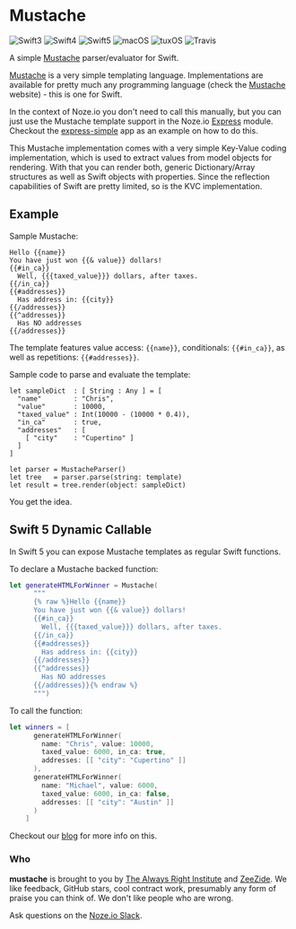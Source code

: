 # Mustache

![Swift3](https://img.shields.io/badge/swift-3-blue.svg)
![Swift4](https://img.shields.io/badge/swift-4-blue.svg)
![Swift5](https://img.shields.io/badge/swift-5-blue.svg)
![macOS](https://img.shields.io/badge/os-macOS-green.svg?style=flat)
![tuxOS](https://img.shields.io/badge/os-tuxOS-green.svg?style=flat)
![Travis](https://travis-ci.org/AlwaysRightInstitute/mustache.svg?branch=master)

A simple [Mustache](http://mustache.github.io) parser/evaluator for Swift.

[Mustache](http://mustache.github.io) is a very simple templating language.
Implementations are available for pretty much any programming language
(check the [Mustache](http://mustache.github.io) website) - this is one for
Swift.

In the context of Noze.io you don't need to call this manually,
but you can just use the Mustache template support in the
Noze.io [Express](../express) module.
Checkout the [express-simple](../../Samples/express-simple) app as an example
on how to do this.

This Mustache implementation comes with a very simple Key-Value coding
implementation, which is used to extract values from model objects for
rendering.
With that you can render both, generic Dictionary/Array structures as well
as Swift objects with properties.
Since the reflection capabilities of Swift are pretty limited, so is the
KVC implementation.

## Example

Sample Mustache:

    Hello {{name}}
    You have just won {{& value}} dollars!
    {{#in_ca}}
      Well, {{{taxed_value}}} dollars, after taxes.
    {{/in_ca}}
    {{#addresses}}
      Has address in: {{city}}
    {{/addresses}}
    {{^addresses}}
      Has NO addresses
    {{/addresses}}

The template features value access: `{{name}}`,
conditionals: `{{#in_ca}}`,
as well as repetitions: `{{#addresses}}`.

Sample code to parse and evaluate the template:

    let sampleDict  : [ String : Any ] = [
      "name"        : "Chris",
      "value"       : 10000,
      "taxed_value" : Int(10000 - (10000 * 0.4)),
      "in_ca"       : true,
      "addresses"   : [
        [ "city"    : "Cupertino" ]
      ]
    ]
    
    let parser = MustacheParser()
    let tree   = parser.parse(string: template)
    let result = tree.render(object: sampleDict)

You get the idea.

## Swift 5 Dynamic Callable

In Swift 5 you can expose Mustache templates as regular Swift functions.

To declare a Mustache backed function:

```swift
let generateHTMLForWinner = Mustache(
      """
      {% raw %}Hello {{name}}
      You have just won {{& value}} dollars!
      {{#in_ca}}
        Well, {{{taxed_value}}} dollars, after taxes.
      {{/in_ca}}
      {{#addresses}}
        Has address in: {{city}}
      {{/addresses}}
      {{^addresses}}
        Has NO addresses
      {{/addresses}}{% endraw %}
      """)
```

To call the function:

```swift
let winners = [
      generateHTMLForWinner(
        name: "Chris", value: 10000,
        taxed_value: 6000, in_ca: true,
        addresses: [[ "city": "Cupertino" ]]
      ),
      generateHTMLForWinner(
        name: "Michael", value: 6000,
        taxed_value: 6000, in_ca: false,
        addresses: [[ "city": "Austin" ]]
      )
    ]
```

Checkout our [blog](http://www.alwaysrightinstitute.com/mustacheable/)
for more info on this.


### Who

**mustache** is brought to you by
[The Always Right Institute](http://www.alwaysrightinstitute.com)
and
[ZeeZide](http://zeezide.de).
We like feedback, GitHub stars, cool contract work,
presumably any form of praise you can think of.
We don't like people who are wrong.

Ask questions on the [Noze.io Slack](http://slack.noze.io).
